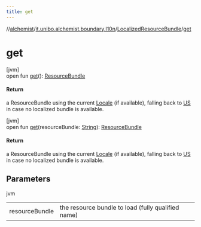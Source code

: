 ```yaml
---
title: get
---
```

//[alchemist](../../../index.html)/[it.unibo.alchemist.boundary.l10n](../index.html)/[LocalizedResourceBundle](index.html)/[get](get.html)



# get



[jvm]\
open fun [get](get.html)(): [ResourceBundle](https://docs.oracle.com/javase/8/docs/api/java/util/ResourceBundle.html)



#### Return



a ResourceBundle using the current [Locale](https://docs.oracle.com/javase/8/docs/api/java/util/Locale.html) (if available), falling back to [US](https://docs.oracle.com/javase/8/docs/api/java/util/Locale.html#US--) in case no localized bundle is available.





[jvm]\
open fun [get](get.html)(resourceBundle: [String](https://docs.oracle.com/javase/8/docs/api/java/lang/String.html)): [ResourceBundle](https://docs.oracle.com/javase/8/docs/api/java/util/ResourceBundle.html)



#### Return



a ResourceBundle using the current [Locale](https://docs.oracle.com/javase/8/docs/api/java/util/Locale.html) (if available), falling back to [US](https://docs.oracle.com/javase/8/docs/api/java/util/Locale.html#US--) in case no localized bundle is available.



## Parameters


jvm

| | |
|---|---|
| resourceBundle | the resource bundle to load (fully qualified name) |




